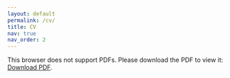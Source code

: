 ```yaml
---
layout: default
permalink: /cv/
title: CV
nav: true
nav_order: 2
---
```


<div class="post">
  <object data="{{ '/assets/pdf/Yixi Chen_CV.pdf' | relative_url }}" width="100%" height="1200px" type="application/pdf">
    <p>This browser does not support PDFs. Please download the PDF to view it: <a href="{{ '/assets/pdf/Yixi Chen_CV.pdf' | relative_url }}">Download PDF</a>.</p>
  </object>
</div>